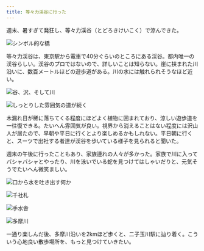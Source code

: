 ```yaml
---
title: 等々力渓谷に行った
---
```

週末、暑すぎて発狂し、等々力渓谷（とどろきけいこく）で涼んできた。

![](https://lh3.googleusercontent.com/docs/ADP-6oGUpJJ1ovPBKJv_rjTzdMj8YiAHOSkWcAZFylgR-X4U2CJeDJIp3gWx5w0p53A2UUen9AaxIRbj8O9r4Gd2oDJkwl9lpydXVYCKad-HcLR_Q6PmhCuPf9q4gIh1pSu-G7cP3-evvp9eY5wc8T7kMezeFpZ3ne1AFb9fhmIiWn-GanwP0aYoudvZ2b3Q8lHBfhankTsVBbxOr6myLHJEBRygA3A2UYtMTskVYPoXqHIX6VWsXkdvLDILGhjth_d9U4BSYFjI67Ns4605J3MtMiHdT4JazMlloTjM-iMRIbOOJjFbygu4iNzwUymZr2fDWiMkY6HUer2mPTFyF6jqi_XRS0BXjJfmVVFlfyfG9t1ih3heMJwL_GP2GbeMqCkh76F01M8yCbBggofIBTiAAV7tp6J35_Iwfx02j0bm0TS2Ier1TKKCBqJkWcVE9PcgVu56t_332hk70W98v6jmeKYSYdC-Qr-cIxZpwg2eP7VSzq5t08BLud4f2qPBs14x1DMQAT5QPrSn4vTeB9NgqORYDlTUjg10EW7crbOVkozy5Clc9om4TdELCOMT1Zx3QOoGGV8i0EualloOk4y38S7pw5JzXYDfNvqDwZwhsh-6vznJU6JItF2SURu59tSSzx_UMaWA35xwK5klZrQ4ZZqkWIIfxBJm2oPueyPBVkMQtOmUPoRYpAXTG-e9908mq3__4Kh9tg4GkC5mCgat9Vmn1HHOznyU2x3ZMAxTW3b5EWxjbaTkImbVtwxDCSJ2hX_cTiVHeYgZrYw5aAMkpPWF6PAC7L6HoEb4M90QKqpjFURes87e4Mhp70VN4GntGVvboQzNy0SRpp7fJPOPfjh774zTldPQSQejvjdpKkLU_tz4c5TlIT6SSxdhwzZyAKsInVEemgGZhQ-M_nCwIuocHTUaI_1663Ouugh_Fzai9k_9TiqmS1DzGAP_GIVr1jMxBVvDagCp4vju-MguH_NwgQX_KnmggRtbdaKT4CXCh3TBKvGtZJRn4e4Hry3zQV0Dmc9ku1H7k5StFIRvtcrXT_JGGTPFIidbZn2srHttCgFmKpLtzwUFDBtW5IrGvIPN3WFEuK-kFQa3Np3Y12_5NB-WYOZXslUjjnzmR9df-s26yOnUwtnAMFHP-1qBToPdp86ea7NfWjgx13woyN34VotCi0hgGJNzlEQcId0_p-pV_v6HG2CDmcNxTkAxu0w-7xAU6Dg8FFzz68uFRHlZ274akU8TZUhpMn79TtV9TMqQiw "シンボル的な橋")

等々力渓谷は、東京駅から電車で40分ぐらいのところにある渓谷。都内唯一の渓谷らしい。渓谷のプロではないので、詳しいことは知らない。崖に挟まれた川沿いに、数百メートルほどの遊歩道がある。川の水には触れられそうなほど近い。

![](https://lh3.googleusercontent.com/docs/ADP-6oEvep4ZVY9-JMAtEnEBRKLF_e-kka1vLfA2DVcsBORJPywKFwBDlMfZd_uNfnnvvCAycuyKhie0715pUlpVM-Yk2ZuMQm-pOYnCGiHNhQNYdobeRf4aiHhL65VzgUf-oIyzd-gO2ta6pt4vn_M-qTyrdEAhGR8v7LJuKPbDL-GSMdIn4-9lUE7SDb3CTkZLFdwG3du3-5CGlclXTonmXT3YkbqVtfkEeBfpOxLIVFB4VK-PdjVd1dd2OkckCdym_ZTrZUvncvFLy-ZKrSU4gZi8NVk3Pj_PTIMJZSnosa06-mjnqtB_36JiIDyVTXxxM2-D7KVQGujicFDklD1y2G7fZ8yerRoXxTzmxWJNHhExEFg5g2fdwJukcmjHlRgTw5qk1Qw4fj2DHY5pF4VMJQMDZP_p1Tt2lzBb9xYFYuNZA_WfRqBXrFWIwu9mh5SAvnbC9OWuDvGgnNXVqmQUjM2KayA7n3SfwTrwoLr7oPxHza6reUetNmG5pV-2qG0tQ4hWHXumhuWWTGiZKp63ViulgMilvK1vx204Ns_mZs_MTkwFussPgfEWZdEsQIL4gWgwVTZWGAX2VRWc5hA7Pt1zwRthyqvtBxoR9N3UI0FyxoapRt0n3rAs2-S8vYohnJAwzilGtMgIT8BliCjRBteeKLP6hU34AccDKAG0Br7qXI0WnO2fZILRsZ55imU7IySeWl17GC9cu2GcRmRnSNgSeLY_wM7TOnq_H0cacV0-VG5lE489Te1O5AsiKmHjizeuX8xLSky4mHxJBC5sSQ9y6y_lURM7EPgU4I4Yoiqs75_e20_MKQf4oEieY6XEwn-hWlUTA-pUpoS13E-LzRHnY35bqlI19LRvEteg7JtIjxr9h-oNuUDpjjlpA0Klw0cRYZ2aY2gOKW6ykGhTaoKbLt3L97E97DkL9yX4mmkDkcsXLss63IrWNvHaOgXz9SuPzOzW5iv6TzbUN0ptlUYvJSmd6n2CDcJJutZWhijWpb2CQwOCxVJzggtAa3OcPBKr5KJVla_UvGZf551HDzN00bqmQ9ITMsGcO0Dm4B2T4dZoZfK5ljph6FWm0T5GsY0uQ-gdp5MEQ0ysibFshA-_F7Tqa9Uxxrl8sysVQEbBMxzbA-1X8OdFTSMT4JQSBfG-DIdZ2hyaZlJYi7UelRVeR8_QKNx9D1sZKzO7RY7HtChsGd7hdQ-BcgRwl4tgrJt6zV-a85g_oHYdJcStVTsi_CDEo_8mleXzPtJ2B5JNunnVcw "谷、沢、そして川")

![](https://lh3.googleusercontent.com/docs/ADP-6oFZqxZnpTEgYSQ41wp4F0_k08Zsh3r6C2a8y2A_6O0Vtuao610CKqp2YHDpdbkbyzySGiyb20XXFSLBgZVc0q07gcn9s7AffllFuI7oEopepB9rmwaXuDYqTQS_rsNwkFTbwzVeiLkwo6Ha6TTNFr2plipSvN8DfpJQ-9LnpkzMTHGWqPOE5dfxhghjZaNTS6RWyVktnxWoZA_hATPkwCYHL-TDHMQmogwGZ5XK9WqDVlR-PV92Ar4VOHz35xgNenOhOIYozGi1EVrHrgXxXFMLyyvOFMW9Vb7RcI8z7K2n-iuE55eUtX1TFZfaQ8UWIBIodMec1K201o7bmkgNd8VLTdNTKyL03RKRECGjh_lopXNDK7cCZnw7ssLdjZof4LiADb9ZGaMkvTk10LF3yQiidnAXQTCGBImUcm5jFjKJmcNvyzCITn1sc6J322R1JeW0EAt1kuELhmugiAeSMcYKaDuEwvTGAgdu6_0qhqD5HlA5Jy0SCPil7l8PCgVvZ0_qGN80AEfyhlepYusx6S_Jt52--hItM0gB5zzD_bHrCNFkGl3xkb4Co8bzsFFN_I0tUrWRP2v1E0eYPKbod1wT0_5Zfh2HeCbO4ZdNeugZPNzHNTvQCnPFyL49BNc6gCyLWQ8vGMEevukGWi9M86kAJwqyMwNWfGPR7HOc3nm7R9Ju6-wCVax4G6RJapWWyCENzE6ycf1VxzWfGOT-HuE7EtpiKTPRC46fdFfKmtidDC_4k7CBoxyrzCqCvvnzvgaMpXY48RJoYENUHMVQY6gn44shzi3JLQUuXWYBqnHD7SAt9DzGu40K17jpBK3eEAhyDMn75nDUwFmEmTBgCAiW6-gDO01vH78QWQf-4GAggQIUoLNjcqt1jhMb8Rso0jK7b5JPGxqf7KrqfM26OMQLzRJcamdF-NYWl_0q423LWUt141Ysk8uAzedKF8it0Xqk2uV0bLgqEtbD3TggS3ze64LHpxsG8y1igf6PQSKKAxhHk7gofQKfsrIYkj2tDSNbQJKd53NA-Mp0hh-nlkeaz-yoDLQCSvMPLq7DhiTU2EOKly4OGimhm_WpMXUE5IdW25LUDwo6jmkFvaKNK5Bc4SWKddLRYHw5GtOpW1ICT31c6ic9LffdD18wpS1Id4dwhNAk2lVE9j7Y4TVF5uU8q3w4bG_yXH0xbr8d8YyqyEVTRg23s7D_IS9KKxhib8lLeIH8xIQ60qq1MW2cJm4FPCxYVrHVcwLH2leFoV4xplbYzw "しっとりした雰囲気の道が続く")

木漏れ日が稀に落ちてくる程度にほどよく植物に囲まれており、涼しい遊歩道を一往復できる。たいへん雰囲気が良い。視界から消えることはない程度には沢山人が居たので、早朝や平日に行くとより楽しめるかもしれない。平日朝に行くと、スーツで出社する者達が渓谷を歩いている様子を見られると聞いた。

週末の午後に行ったこともあり、家族連れの人々が多かった。家族で川に入ってバシャバシャとやったり、川を泳いでいる蛇を見つけてはしゃいだりと、元気そうでたいへん微笑ましい。

![](https://lh3.googleusercontent.com/docs/ADP-6oFQc7PdvJujAjvRXKct-cotcSTuCtC2wQMWazMnW9-ObeZkBR71mG69p5gLRbgw_Ja7STh1acSjNj0__zz6c0mWw2LXxeLvl3N5q_6Mn7H8GBTUN9kTHB22FoRbzfc4yF3KRcjfMQW36Ae3_Cn2KIKKcAS20JQJdQAwy-dpCcHXJnTRMNiYlG-o_2VYZ4vmxJT6XbGkyNMOxtDjgsDxUE-xCBaNJHP6OnpYkEsuoUNsHdQuotLXRervwTUnv0BXARq3uX6Lzt7vo-JhmMB98xTPcfzeySJrXKUv4xCTgmCmCnnuL2wwkkNUHNz9eMp-86ojQxYfCIVRyJ0URX9Lxmjgej41PZaeVWi_WkkAQiGw_V5hAGMNwY9En4deVv9Jn8E7Iz3i9Tna-QzHhE53oqmyP3rIbz_bZYw4KIS1akGAnrqOlRWL4Z1pM4K-8sH69fWnqPkdkPgoj-ANpgPt160pXXtNu7a32t44oypwKgqf6J8KSd7UXvmTlo2NG_asCubWULYhtrbYm7gKNOq5A9T2_Zk1mxFkhH4NkJabunNl1AfeyVzvnlZ7-RKnkif1Ep8RvyFzsjLfB6INRB18Mh30QzwoaLurVKaPz9qz_yZ-ZTrjNIC_qeBS3P8X-a4FgMrEG4d8I0vcKYgEVGaSoifQdy-v6ZrYXGid2ObnAbH96vIDmpm6eRifZghgDFdeM6t6D5TZW2Sz8g3UOs1F4EMHWJr8HoJVS-0Z8HXoqdQlKDJtBHuebu7C-Rn8vKHFK4Sv6e6TlFzdp5lZg22gEXruoZGeNZaqmTFk3nUEd3gUmW0kAzZVBE_vQF82WjWhSCcIHGnwtnsBfa1GmcMJkxCY3RbiiEKo95OWDugaFJPpyC6vLXb-GkB-5HpO0n_Fw60kpqIJsh4yWcWGa0J_ZPKRJ6JeUDG-h0vH9b0y1veu-QGpgcYM-dL2PaGplGLpF58w5IBBLFQtW7Xsx9Ne-GHhzgtPcVVvxPHPPycwB0mnBF9fL31MNCxU0gIMxr0h9luTuLWPVKmlFHtb1A5XQVj_RPkWtGyAr6atnGw97Hkk-Aoj9XfN4-2J6O7mnuVZJQwn_QIIPfv1qy64KLEZJYf9H6ZqpSrs5DyYU35eboAELNA9TUxRlzGATmFwpRz2HvUncmV3kd3HngYSsxU59j8HvxuxooyUStD3hXbU-nwr3cOWWy3cV22Uj3KTIMzS7e9240gLqUz_gY4wFgF6C-FOUUzRl1ucmrVsULM_uW_I-qIczA "口から水を吐き出す何か")

![](https://lh3.googleusercontent.com/docs/ADP-6oFAGm1qxxezGkV-NNNt00aaDB1qo-d7Re-nQ2-7S2wOxZQReB8U35TMlwCRL7bPuzQTnZ9XyA3Vb2i14sIxu_oTNBIWKy9IGqNGKxQoz6tcYnjDkMnPN6ix-c6lg2IBjxf_bXJ04E0s7AAqcR4lsY3k7_wIwGem17lm1Q3BEXxKQdyWwWG5jYivBhGTfaJQzwPxi_GbmfUY-7YICIFLmQ0HWzPN_TKBG4dIRL24WnzoEjLYPGuNKr6WMQXjEwvQK6C2TfCLIdOR_pLf_eGAlN2QGzb5Z080qmxcfw9cLsIWz2FT6THGy8RK4znGY2F6VUszWiziqWOJTMsFyFK7YpQ0mGRCRUjKPy31HmnnzxLRXz7FOm2tUTJP7JKVQhOxFl6ev2I5LxwyHlYsm7obznfF5EPOxvl0MtScnUuz5MpquF0fkspnMuTcEghlQCwhkyAGkXMGluZOgnR6ryYMjUE3XvYz3CLGvLgViE4GpTpLuqyjsmrNrspHFYI7-nuW2abGcDzsTGBGvQfapkC5hgA4ziL5uFLtZn-WguomILORpHn2JYO4nakzR3xmp3CekymTiswPUleifOeOGaeOBEAIh2BrJnuxUGF1TnhY8My5zObCU9E4JIjgb0-Mq1NRE9165vaUJ9cBiSsN-RFHe5CDDYdPWHi0rFFUlDAm6JVTpkMwuSfWTEtG4lpiFo7USqKJCpZK3WEWdrGYR8IKgAG1N5M8qrkn_VbPPq5hx58KBPTjDACHAK46vpR6r92_EEO3wMJgWEmcVTl_XmDtaSvtM9N1RNNI3fBfqlbIZn7rXskAmgepA3xjeEKo3rj17WprzGBUC2RJT3pwQT0VMmZbQWl_Srbf55RTMKsMjLlGZq8zK741rnizBqvBjtbMEBedlgdcC1hoGB8KJ4kWnFmlXWujw3SFZAvclLsq3dckKnSO4yBjkObfjATTL6oF3ipl5Anq-ij2bb6iY9Z1LTMMrDWgAjJ3CmdEwZBiAkx7qEbo4abUDe5OB-pdyA5mgVpz_ViwAFF2wbRKIMXZYqGzf55Hp0eSlDKE3Hbm9E3ptDWKSvRQ7OzN7NgnBFrXA788zLiVH448XY2yXJz3HLM8PpmdNatqsEuONLqVOMMo39IJxg9BmkqnB7j-Zy5mII9heZWt91FiVbve7_f6NWDGzgyYtIwaGPG3rPlEiiOpCwWwoQsHwgHSa0Y5-J3Uo7uGNeDF4CjbNtzvQdRUjgW4gEcMiLa3obSxSsbONafvm7BCbA "千社札")

![](https://lh3.googleusercontent.com/docs/ADP-6oEJPVUBl185KZgAxgzlDCyNt44_soqpBvdqiW2IBdJUmLj49-4dHBUROGwEEujBaE3TNANLDt5zj8o5bv0cIsZ59RJ3nI9KPgf2XdOXCS_SKSyF-taULdRQ9axxZCbndZ-TXjEhoPMe9a18Bv2Pce9LUAqi-jl0oDinrDp7b2ZsKDR2lCmaMktv7sjNzGNjaF1Uxe5q10SwE5gwFgnOUneRpPSHAt7WUZvdbWvZKi7ZwxW_leQOQZM0XZq9eTH9P1zQTWA0krePjA7MP5B72HudYe5ZfW_JWpPCSdlK8FpGpV_FDAVwlhZMKlnZQGhoYNX_-gWlH16n4HobHl8jVjTgqoCu1szkkQXIpH8y0c93w6zg-HtYjcdJr7d2sgom-4je2MX8-C83hptpxYfq-ADU61MXnpn_z_MpIPxYamGDejj65t6X2u6t0n3HV3T6lVCSRpjIbdzJZhGiHe7aLPgrN2Gn_wqCEXep2c6v97X7vcIz-BlBiZ42gAVJoGzUwEbaEfqI8t97HYn-UxXH63QUEOBu0-x5v3EQBcUmlcHeAOolMExVV-g55rxvwwgjqfpho-F_fmi79jdzRyFz5neIom2G9bvLFIQpYTO-sZFkta__N3rXLawgiqIwy4xfGTElGrZ_sllzYAKlwLXa8Vd9jQZlJWA01RiU-TQYWknyl0_KrVftiqOHWwQPlLu4BKnfJ1ylY_LsWFUTA_nZHSaYT6g7xtRHTeWooEU2bTHgF7B4886ZTI4lR7C_cMsY4O29hIoMHRtSYESYNyJ7CY5zmFgjL0w2Po-mCmPnEFxRb6MQubkxbgSjpA8CqE6bCgk1L-u38DhaT7ZIyofPxxwVp8kA3h-VY1iUfGTDVnZbh1_mlG_TvRPuaGXjIJMpVYWsud6wtqP-gHp4GvHqu1POdoA508rvofCsQiJh5wy_Ftcrro2TFEjO80hZHJh67vFiUGfCJHy2I2th1gCotTHVdldYAnq_b4be7haxvi3ZhNjV1OG8P7_PUet0k2scbyBa42RQuqu8Go7BA0Ux0V-nEAtFWsWw10aV_P83tovBaam_e-KQ9E_xUPdBdjcAL3xxSyVIgatp9So3dH9rokN0F_Dhv7K-nnglJNeP9OlQrY6EQJWGkDmLzstB7kkqrnj4-sVnmuT5Zx6AfzNjMeySw6zsPPm3JkRXG-Z7OLKuohz8gBt_QckwoM_Y7QcjKpYJkEi8qlZAifuH3QKhXwMYe5jf3eNsmuMK_RLCIIXW75_2UA "手水舎")

![](https://lh3.googleusercontent.com/docs/ADP-6oHe32IDJiF8hawFEVDBoriIRmtioeg6CvaHeKhXr3yvqCkZsQZvLQYMmFZI7IjAXRK5wl6M-rqRtIudytwKyNR5XECC1Rb8akrkS0_UGkzqZJc6IXflPASMt0O9j-dX6ufNLuLJcbW4MxP8Zr9iqgTxF5gQN_EgALLPe7qwDOjDynyimFQPuq9naIeBi9TAu76GYECAevUw73IWDOj5fnrP3j5LXTmH5z64yC9LqUe_KPqOwS73NR-UkXVyrSy7zHyXBMSDF1KPQGhoY0Y8mGDYOwpcfx2bRXN0yKLT8Ymhhbvud2JnGjQo-SAm52Y7GQ06BvQZxEY6kPD2X-726KXMoxPnwjF6NMGfY9bIzV7lhi4jbfZCgP0JKGN47gSXH4I1AY-ujA_I2vAD0wamkBKSUwkoDlV4bvy4NkPuIsjE6gLwcdJyo0D1-lRQ4OhnYNi8xX72jMVweC-Hz5D8LOySXSInhz88gaGfIxBdMuZksp9H8T372dyUdDRI10pVs4-JEphClyRtcgyryZVVVwSE6vyaYdcFC4NoBgwio2Oc2uXFpVNm6syTshZaieoGKOhl9Nx9sfy6VgX2HtPLePM1aqQrMtMThhrPtfItv91ozSKkE9rk6RcK1ld9_686_dT-QvkFJXisdPk3BM86iICaHZGoZx7Mz72wbihqXtwEqyHo-K2n9GdY58fRv0Rhrgn3Qsqm5sedZ-asCPlBBk0wikn0wpRNPCwYTQGhvrmFg-A7moTbg3DI0js97nAoMpSIVXI8vycsiaKxX4uzWG7xHkPpPfkDKjubnT7p9V7GBLhaQt-zzcBLzUORXjfJYOVnu9Iy_8j3Ku69q4yNssxsujK1y-Uft96Csn1faTGRuJWAq8oSjtykXhERkMErC01slG0EDKIhwoL4_QesZY9cdfZ0cRU3iq6ajvTivMZUvaF8J5wfKfHEV3U_hn-aZvfqwbIZTDviXaXdVW8AR564LEdk2Q5SGAl1WRYrcyGJHc-LYB94wk-LbCpNH8qy6tO5Sa4NYSSC408X7IMrKXpQ1ro1Hv3Z2DY20zLk1zXmFfFjLqRe6JDNRs67-ELGfGUWWAYttfkGA8facGPE2mnBOGshueq5OOKIIhJspGg5lRCyaD0jajM-B_GAT8mZnQJdVdzP1kyTMpJRsciG3CYQEA9buQ0fbVJFOyty4O0VSUdlM-RNN23-E8dJMN5oC20FebNd9v6i8Q2MVOov5-CXEGtOWQA0NQBDF1dq7NuM7SJMIA "多摩川")

一通り楽しんだ後、多摩川沿いを2kmほど歩くと、二子玉川駅に辿り着く。こういう心地良い散歩場所を、もっと見つけていきたい。
